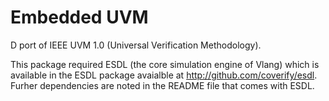 Embedded UVM
=========
D port of IEEE UVM 1.0 (Universal Verification Methodology).

This package required ESDL (the core simulation engine of Vlang) which is available in the ESDL package avaialble at http://github.com/coverify/esdl. Furher dependencies are noted in the README file that comes with ESDL.
